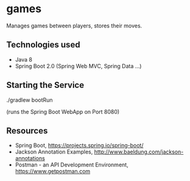 # games
Manages games between players, stores their moves. 

## Technologies used
* Java 8
* Spring Boot 2.0 (Spring Web MVC, Spring Data ...)

## Starting the Service

./gradlew bootRun

(runs the Spring Boot WebApp on Port 8080)

## Resources
* Spring Boot, https://projects.spring.io/spring-boot/
* Jackson Annotation Examples, http://www.baeldung.com/jackson-annotations
* Postman - an API Development Environment, https://www.getpostman.com
